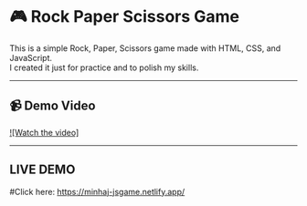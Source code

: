 # 🎮 Rock Paper Scissors Game

This is a simple Rock, Paper, Scissors game made with HTML, CSS, and JavaScript.  
I created it just for practice and to polish my skills.

---

## 📹 Demo Video

[![Watch the video]](Rock,paper&scissor.mp4)

---

## LIVE DEMO
#Click here: https://minhaj-jsgame.netlify.app/
